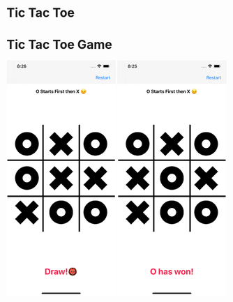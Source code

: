 # Tic Tac Toe


# Tic Tac Toe Game 




<img src= "images/draw.png" width="250" >  <img src= "images/won.png" width="250" >

